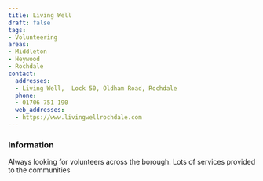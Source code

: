 ```yaml
---
title: Living Well
draft: false
tags:
- Volunteering
areas:
- Middleton
- Heywood
- Rochdale
contact:
  addresses:
  - Living Well,  Lock 50, Oldham Road, Rochdale
  phone:
  - 01706 751 190
  web_addresses:
  - https://www.livingwellrochdale.com
---
```


### Information
Always looking for volunteers across the borough. Lots of services provided to the communities

